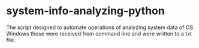 # system-info-analyzing-python
The script designed to automate operations of analyzing system data of OS Windows those were received from command line and were written to a txt file.
